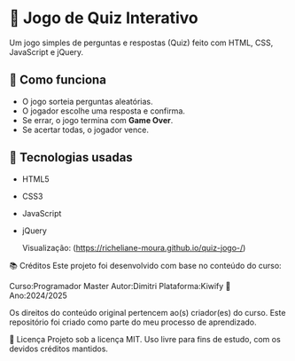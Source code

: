 # 🎯 Jogo de Quiz Interativo

Um jogo simples de perguntas e respostas (Quiz) feito com HTML, CSS, JavaScript e jQuery.

## 🧠 Como funciona

- O jogo sorteia perguntas aleatórias.
- O jogador escolhe uma resposta e confirma.
- Se errar, o jogo termina com **Game Over**.
- Se acertar todas, o jogador vence.

## 🚀 Tecnologias usadas

- HTML5
- CSS3
- JavaScript
- jQuery

  Visualização: (https://richeliane-moura.github.io/quiz-jogo-/)


📚 Créditos
Este projeto foi desenvolvido com base no conteúdo do curso:

Curso:Programador Master 
Autor:Dimitri
Plataforma:Kiwify
📅 Ano:2024/2025 

Os direitos do conteúdo original pertencem ao(s) criador(es) do curso.
Este repositório foi criado como parte do meu processo de aprendizado.



📄 Licença
Projeto sob a licença MIT.
Uso livre para fins de estudo, com os devidos créditos mantidos.




